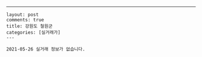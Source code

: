 ---
    layout: post
    comments: true
    title: 강원도 철원군
    categories: [실거래가]
    ---

    2021-05-26 실거래 정보가 없습니다.

    